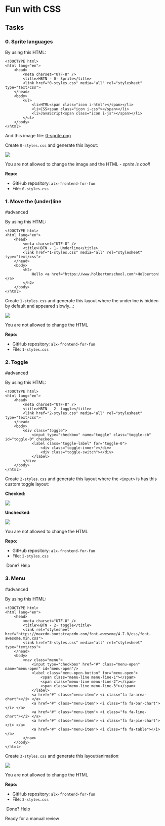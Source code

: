 Fun with CSS
============

Tasks
-----

### 0\. Sprite languages


By using this HTML:

```
<!DOCTYPE html>
<html lang="en">
    <head>
        <meta charset="UTF-8" />
        <title>HBTN - 0- Sprite</title>
        <link href="0-styles.css" media="all" rel="stylesheet" type="text/css">
    </head>
    <body>
        <ul>
            <li>HTML<span class="icon i-html"></span></li>
            <li>CSS<span class="icon i-css"></span></li>
            <li>JavaScript<span class="icon i-js"></span></li>
        </ul>
    </body>
</html>
```

And this image file: [0-sprite.png](https://s3.amazonaws.com/alx-intranet.hbtn.io/uploads/medias/2020/2/d416199ca6ecdbd0f8a3.png?X-Amz-Algorithm=AWS4-HMAC-SHA256&X-Amz-Credential=AKIARDDGGGOUSBVO6H7D%2F20220730%2Fus-east-1%2Fs3%2Faws4_request&X-Amz-Date=20220730T041103Z&X-Amz-Expires=345600&X-Amz-SignedHeaders=host&X-Amz-Signature=5f19ebba819a650cfb88368b1f5593df2adc8faadf0f1c638538251f6aa066b1 "0-sprite.png")

Create `0-styles.css` and generate this layout:

![](https://s3.amazonaws.com/alx-intranet.hbtn.io/uploads/medias/2020/2/94aa60f76c412f40a87b.png?X-Amz-Algorithm=AWS4-HMAC-SHA256&X-Amz-Credential=AKIARDDGGGOUSBVO6H7D%2F20220730%2Fus-east-1%2Fs3%2Faws4_request&X-Amz-Date=20220730T041103Z&X-Amz-Expires=86400&X-Amz-SignedHeaders=host&X-Amz-Signature=31f6cc74c86cbd381660dea386d29c273eac0251b6c7167420746a26fcc45542)

You are not allowed to change the image and the HTML - *sprite is cool!*

**Repo:**

-   GitHub repository: `alx-frontend-for-fun`
-   File: `0-styles.css`



### 1\. Move the (under)line

#advanced

By using this HTML:

```
<!DOCTYPE html>
<html lang="en">
    <head>
        <meta charset="UTF-8" />
        <title>HBTN - 1- Underline</title>
        <link href="1-styles.css" media="all" rel="stylesheet" type="text/css">
    </head>
    <body>
        <h2>
            Hello <a href="https://www.holbertonschool.com">Holberton!</a>
        </h2>
    </body>
</html>
```

Create `1-styles.css` and generate this layout where the underline is hidden by default and appeared slowly...:

![](https://s3.amazonaws.com/alx-intranet.hbtn.io/uploads/medias/2020/2/b791cfdbd11c0eefa5f7.gif?X-Amz-Algorithm=AWS4-HMAC-SHA256&X-Amz-Credential=AKIARDDGGGOUSBVO6H7D%2F20220730%2Fus-east-1%2Fs3%2Faws4_request&X-Amz-Date=20220730T041103Z&X-Amz-Expires=86400&X-Amz-SignedHeaders=host&X-Amz-Signature=cc98f31117a354d3a0300f293a8e735e7150b51c57b7c2c5937d6a29ac126a16)

You are not allowed to change the HTML

**Repo:**

-   GitHub repository: `alx-frontend-for-fun`
-   File: `1-styles.css`



### 2\. Toggle

#advanced

By using this HTML:

```
<!DOCTYPE html>
<html lang="en">
    <head>
        <meta charset="UTF-8" />
        <title>HBTN - 2- toggle</title>
        <link href="2-styles.css" media="all" rel="stylesheet" type="text/css">
    </head>
    <body>
        <div class="toggle">
            <input type="checkbox" name="toggle" class="toggle-cb" id="toggle-0" checked>
            <label class="toggle-label" for="toggle-0">
                <div class="toggle-inner"></div>
                <div class="toggle-switch"></div>
            </label>
        </div>
    </body>
</html>
```

Create `2-styles.css` and generate this layout where the `<input>` is has this custom toggle layout:

**Checked:**

![](https://s3.amazonaws.com/alx-intranet.hbtn.io/uploads/medias/2020/2/3848b025c8f25636bba5.png?X-Amz-Algorithm=AWS4-HMAC-SHA256&X-Amz-Credential=AKIARDDGGGOUSBVO6H7D%2F20220730%2Fus-east-1%2Fs3%2Faws4_request&X-Amz-Date=20220730T041103Z&X-Amz-Expires=86400&X-Amz-SignedHeaders=host&X-Amz-Signature=d53fb54abe205ecfdd2c74ab67bc7f8548fcb15f106ffaa549a5487a66240f82)

**Unchecked:**

![](https://s3.amazonaws.com/alx-intranet.hbtn.io/uploads/medias/2020/2/aeae59fdee93b17f360f.png?X-Amz-Algorithm=AWS4-HMAC-SHA256&X-Amz-Credential=AKIARDDGGGOUSBVO6H7D%2F20220730%2Fus-east-1%2Fs3%2Faws4_request&X-Amz-Date=20220730T041103Z&X-Amz-Expires=86400&X-Amz-SignedHeaders=host&X-Amz-Signature=969e09dd44d55b2510c640a5594836d2869ea11837ef4a7343c1733fc09572b4)

You are not allowed to change the HTML

**Repo:**

-   GitHub repository: `alx-frontend-for-fun`
-   File: `2-styles.css`

 Done? Help

### 3\. Menu

#advanced

By using this HTML:

```
<!DOCTYPE html>
<html lang="en">
    <head>
        <meta charset="UTF-8" />
        <title>HBTN - 2- toggle</title>
        <link rel="stylesheet" href="https://maxcdn.bootstrapcdn.com/font-awesome/4.7.0/css/font-awesome.min.css">
        <link href="3-styles.css" media="all" rel="stylesheet" type="text/css">
    </head>
    <body>
        <nav class="menu">
            <input type="checkbox" href="#" class="menu-open" name="menu-open" id="menu-open"/>
            <label class="menu-open-button" for="menu-open">
                <span class="menu-line menu-line-1"></span>
                <span class="menu-line menu-line-2"></span>
                <span class="menu-line menu-line-3"></span>
            </label>
            <a href="#" class="menu-item"> <i class="fa fa-area-chart"></i> </a>
            <a href="#" class="menu-item"> <i class="fa fa-bar-chart"></i> </a>
            <a href="#" class="menu-item"> <i class="fa fa-line-chart"></i> </a>
            <a href="#" class="menu-item"> <i class="fa fa-pie-chart"></i> </a>
            <a href="#" class="menu-item"> <i class="fa fa-table"></i> </a>
        </nav>
    </body>
</html>
```

Create `3-styles.css` and generate this layout/animation:

![](https://s3.amazonaws.com/alx-intranet.hbtn.io/uploads/medias/2020/2/252a25667dc7c65fe0e9.gif?X-Amz-Algorithm=AWS4-HMAC-SHA256&X-Amz-Credential=AKIARDDGGGOUSBVO6H7D%2F20220730%2Fus-east-1%2Fs3%2Faws4_request&X-Amz-Date=20220730T041103Z&X-Amz-Expires=86400&X-Amz-SignedHeaders=host&X-Amz-Signature=4b2dac3d654578deb896167611fc29d2804cd507d2b2537d12200665efaf994a)

You are not allowed to change the HTML

**Repo:**

-   GitHub repository: `alx-frontend-for-fun`
-   File: `3-styles.css`

 Done? Help

Ready for a manual review
